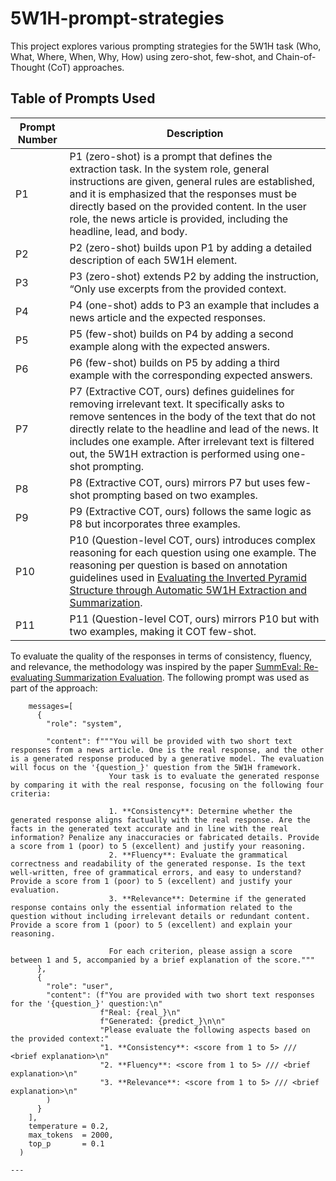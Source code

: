 # 5W1H-prompt-strategies

This project explores various prompting strategies for the 5W1H task (Who, What, Where, When, Why, How) using zero-shot, few-shot, and Chain-of-Thought (CoT) approaches. 

## Table of Prompts Used

| **Prompt Number**   | **Description**              | 
|--------------------|------------------------------|
| P1  | P1 (zero-shot) is a prompt that defines the extraction task. In the system role, general instructions are given, general rules are established, and it is emphasized that the responses must be directly based on the provided content. In the user role, the news article is provided, including the headline, lead, and body.   | 
| P2  | P2 (zero-shot) builds upon P1 by adding a detailed description of each 5W1H element.         | 
| P3  | P3 (zero-shot) extends P2 by adding the instruction, “Only use excerpts from the provided context.           | 
| P4  | P4 (one-shot) adds to P3 an example that includes a news article and the expected responses.           | 
| P5  | P5 (few-shot) builds on P4 by adding a second example along with the expected answers.           | 
| P6  | P6 (few-shot) builds on P5 by adding a third example with the corresponding expected answers.           | 
| P7  | P7 (Extractive COT, ours) defines guidelines for removing irrelevant text. It specifically asks to remove sentences in the body of the text that do not directly relate to the headline and lead of the news. It includes one example. After irrelevant text is filtered out, the 5W1H extraction is performed using one-shot prompting.           | 
| P8  | P8 (Extractive COT, ours) mirrors P7 but uses few-shot prompting based on two examples.           | 
| P9  | P9 (Extractive COT, ours) follows the same logic as P8 but incorporates three examples.           | 
| P10  | P10 (Question-level COT, ours) introduces complex reasoning for each question using one example. The reasoning per question is based on annotation guidelines used in [Evaluating the Inverted Pyramid Structure through Automatic 5W1H Extraction and Summarization](https://api.semanticscholar.org/CorpusID:216033759).           | 
| P11  | P11 (Question-level COT, ours) mirrors P10 but with two examples, making it COT few-shot.           | 


To evaluate the quality of the responses in terms of consistency, fluency, and relevance, the methodology was inspired by the paper [SummEval: Re-evaluating Summarization Evaluation](https://arxiv.org/abs/2007.12626). The following prompt was used as part of the approach:


```plaintext
    messages=[
      {
        "role": "system",

        "content": f"""You will be provided with two short text responses from a news article. One is the real response, and the other is a generated response produced by a generative model. The evaluation will focus on the '{question_}' question from the 5W1H framework.
                      Your task is to evaluate the generated response by comparing it with the real response, focusing on the following four criteria:

                      1. **Consistency**: Determine whether the generated response aligns factually with the real response. Are the facts in the generated text accurate and in line with the real information? Penalize any inaccuracies or fabricated details. Provide a score from 1 (poor) to 5 (excellent) and justify your reasoning.
                      2. **Fluency**: Evaluate the grammatical correctness and readability of the generated response. Is the text well-written, free of grammatical errors, and easy to understand? Provide a score from 1 (poor) to 5 (excellent) and justify your evaluation.
                      3. **Relevance**: Determine if the generated response contains only the essential information related to the question without including irrelevant details or redundant content. Provide a score from 1 (poor) to 5 (excellent) and explain your reasoning.

                      For each criterion, please assign a score between 1 and 5, accompanied by a brief explanation of the score."""
      },
      {
        "role": "user",
        "content": (f"You are provided with two short text responses for the '{question_}' question:\n"
                    f"Real: {real_}\n"
                    f"Generated: {predict_}\n\n"
                    "Please evaluate the following aspects based on the provided context:"
                    "1. **Consistency**: <score from 1 to 5> /// <brief explanation>\n"
                    "2. **Fluency**: <score from 1 to 5> /// <brief explanation>\n"
                    "3. **Relevance**: <score from 1 to 5> /// <brief explanation>\n"
        )
      }
    ],
    temperature = 0.2,
    max_tokens  = 2000,
    top_p       = 0.1
  )

---

